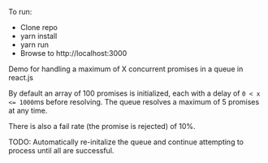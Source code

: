 To run:

- Clone repo
- yarn install
- yarn run
- Browse to http://localhost:3000

Demo for handling a maximum of X concurrent promises in a queue in react.js

By default an array of 100 promises is initialized, each with a delay of `0 < x <= 1000`ms before resolving.
The queue resolves a maximum of 5 promises at any time.

There is also a fail rate (the promise is rejected) of 10%.

TODO: Automatically re-initalize the queue and continue attempting to process until all are successful.
